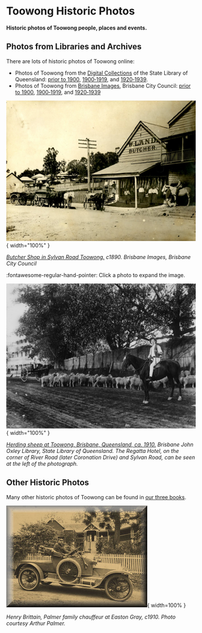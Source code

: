 # Toowong Historic Photos

**Historic photos of Toowong people, places and events.**

## Photos from Libraries and Archives  

There are lots of historic photos of Toowong online:

- Photos of Toowong from the [Digital Collections](http://onesearch.slq.qld.gov.au/primo-explore/search?query=any,contains,toowong&tab=dt&search_scope=DT&vid=SLQ&offset=0) of the State Library of Queensland: [prior to 1900](http://onesearch.slq.qld.gov.au/primo-explore/search?query=any,contains,Toowong&tab=dt&search_scope=DT&vid=SLQ&mfacet=local7,include,SLQ%20digitised%20images,1&mfacet=local1,include,ca.%201898,2&mfacet=local1,include,1889,2&mfacet=local1,include,1890,2&mfacet=local1,include,1893,2&offset=0), [1900‑1919](http://onesearch.slq.qld.gov.au/primo-explore/search?query=any,contains,Toowong&tab=dt&search_scope=DT&vid=SLQ&mfacet=local7,include,SLQ%20digitised%20images,1&mfacet=local1,include,1900,2&mfacet=local1,include,1910,2&mfacet=local1,include,1919,2&offset=0), and [1920‑1939](http://onesearch.slq.qld.gov.au/primo-explore/search?query=any,contains,Toowong&tab=dt&search_scope=DT&vid=SLQ&mfacet=local7,include,SLQ%20digitised%20images,1&mfacet=local1,include,1924,2&mfacet=local1,include,1926,2&mfacet=local1,include,1932,2&mfacet=local1,include,1939,2&offset=0).
- Photos of Toowong from [Brisbane Images](https://library-brisbane.ent.sirsidynix.net.au/client/en_AU/BrisbaneImages/), Brisbane City Council: [prior to 1900](https://library-brisbane.ent.sirsidynix.net.au/client/en_AU/BrisbaneImages/search/results?qu=Toowong&qf=PERIOD_DATE%09Date%091889%091889+%7C%7C+1893%091893+%7C%7C+Taken+1890%27s%09Taken+1890%27s+%7C%7C+1866%091866+%7C%7C+Circa+1890%09Circa+1890+%7C%7C+c1870%09c1870&te=ASSET&lm=ALL_ASSETS), [1900‑1919](https://library-brisbane.ent.sirsidynix.net.au/client/en_AU/BrisbaneImages/search/results?qu=Toowong&qf=PERIOD_DATE%09Date%091916%091916+%7C%7C+1904%091904+%7C%7C+Taken+circa+1900%09Taken+circa+1900+%7C%7C+1900%091900+%7C%7C+1902%091902+%7C%7C+1903%091903+%7C%7C+1909%091909+%7C%7C+1910%091910+%7C%7C+1911%091911+%7C%7C+ca.+1906%09ca.+1906+%7C%7C+circa+1900%09circa+1900+%7C%7C+circa+1918%09circa+1918&te=ASSET&lm=ALL_ASSETS), and [1920‑1939](https://library-brisbane.ent.sirsidynix.net.au/client/en_AU/BrisbaneImages/search/results?qu=Toowong&qf=PERIOD_DATE%09Date%09Taken+1920%27s%09Taken+1920%27s+%7C%7C+1922%091922+%7C%7C+1925%091925+%7C%7C+1934%091934+%7C%7C+1938%091938+%7C%7C+25+April+1930%0925+April+1930+%7C%7C+7+April+1938%097+April+1938+%7C%7C+7+February+1931%097+February+1931+%7C%7C+c1928%09c1928+%7C%7C+c1931%09c1931+%7C%7C+c1934%09c1934&te=ASSET&lm=ALL_ASSETS)


![Butcher Shop in Sylvan Road Toowong. c1890](assets/photos/butcher-shop-sylvan-road.jpg){ width="100%" }

*[Butcher Shop in Sylvan Road Toowong.](https://library-brisbane.ent.sirsidynix.net.au/client/en_AU/search/asset/25118/0) c1890. Brisbane Images, Brisbane City Council*

:fontawesome-regular-hand-pointer: Click a photo to expand the image. 


![Herding sheep at Toowong, ca. 1910](assets/photos/herding-sheep.jpg){ width="100%" }

*[Herding sheep at Toowong, Brisbane, Queensland, ca. 1910.](http://onesearch.slq.qld.gov.au/permalink/f/1upgmng/slq_alma21220184930002061) Brisbane John Oxley Library, State Library of Queensland. The Regatta Hotel, on the corner of River Road (later Coronation Drive) and Sylvan Road, can be seen at the left of the photograph.*

## Other Historic Photos

Many other historic photos of Toowong can be found in [our three books](books.md).

![car](assets/photos/car.jpg){ width=100% }

*Henry Brittain, Palmer family chauffeur at Easton Gray, c1910. Photo courtesy Arthur Palmer.*
